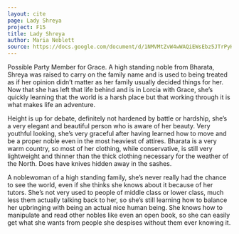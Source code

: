 ```yaml
---
layout: cite
page: Lady Shreya
project: F15
title: Lady Shreya
author: Maria Neblett
source: https://docs.google.com/document/d/1NMVMtZvW4wWAQiEWsEbz5JTrPyHgKU9KS8RNLc1lGoE/edit?usp=sharing
---
```

Possible Party Member for Grace. A high standing noble from Bharata, Shreya was raised to carry on the family name and is used to being treated as if her opinion didn’t matter as her family usually decided things for her. Now that she has left that life behind and is in Lorcia with Grace, she’s quickly learning that the world is a harsh place but that working through it is what makes life an adventure.

Height is up for debate, definitely not hardened by battle or hardship, she’s a very elegant and beautiful person who is aware of her beauty. Very youthful looking, she’s very graceful after having learned how to move and be a proper noble even in the most heaviest of attires. Bharata is a very warm country, so most of her clothing, while conservative, is still very lightweight and thinner than the thick clothing necessary for the weather of the North. Does have knives hidden away in the sashes.

A noblewoman of a high standing family, she’s never really had the chance to see the world, even if she thinks she knows about it because of her tutors. She’s not very used to people of middle class or lower class, much less them actually talking back to her, so she’s still learning how to balance her upbringing with being an actual nice human being. She knows how to manipulate and read other nobles like even an open book, so she can easily get what she wants from people she despises without them ever knowing it.  
